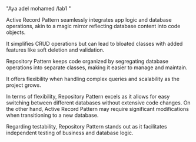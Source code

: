 
 "Aya adel mohamed /lab1 <labthree>"
 
Active Record Pattern seamlessly integrates app logic and database operations, akin to a magic mirror reflecting database content into code objects. 

It simplifies CRUD operations but can lead to bloated classes with added features like soft deletion and validation.

Repository Pattern keeps code organized by segregating database operations into separate classes, making it easier to manage and maintain. 

It offers flexibility when handling complex queries and scalability as the project grows.

In terms of flexibility, Repository Pattern excels as it allows for easy switching between different databases without extensive code changes.
On the other hand, Active Record Pattern may require significant modifications when transitioning to a new database.

Regarding testability, Repository Pattern stands out as it facilitates independent testing of business and database logic. 
